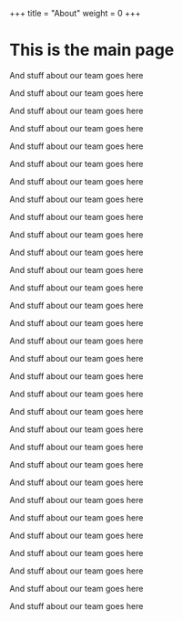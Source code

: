 +++
title = "About"
weight = 0
+++

# This is the main page

And stuff about our team goes here

And stuff about our team goes here

And stuff about our team goes here

And stuff about our team goes here

And stuff about our team goes here

And stuff about our team goes here

And stuff about our team goes here

And stuff about our team goes here

And stuff about our team goes here

And stuff about our team goes here

And stuff about our team goes here

And stuff about our team goes here

And stuff about our team goes here

And stuff about our team goes here

And stuff about our team goes here

And stuff about our team goes here

And stuff about our team goes here

And stuff about our team goes here

And stuff about our team goes here

And stuff about our team goes here

And stuff about our team goes here

And stuff about our team goes here

And stuff about our team goes here

And stuff about our team goes here

And stuff about our team goes here

And stuff about our team goes here

And stuff about our team goes here

And stuff about our team goes here

And stuff about our team goes here

And stuff about our team goes here

And stuff about our team goes here
